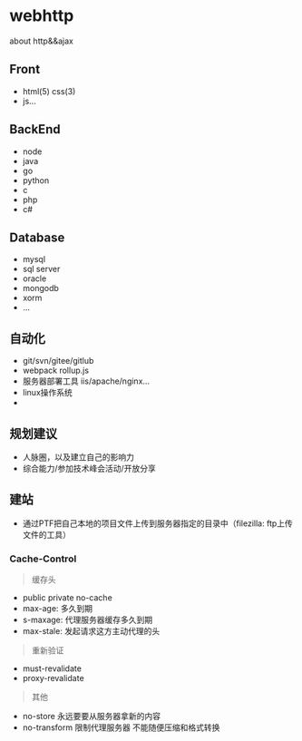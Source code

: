 # webhttp
about http&amp;&amp;ajax

## Front
- html(5) css(3)
- js...


## BackEnd
- node
- java
- go
- python
- c
- php
- c#

## Database
- mysql
- sql server
- oracle
- mongodb
- xorm
- ...

## 自动化
- git/svn/gitee/gitlub
- webpack rollup.js
- 服务器部署工具 iis/apache/nginx...
- linux操作系统
- 


## 规划建议
- 人脉圈，以及建立自己的影响力
- 综合能力/参加技术峰会活动/开放分享

## 建站
- 通过PTF把自己本地的项目文件上传到服务器指定的目录中（filezilla: ftp上传文件的工具）

### Cache-Control
> 缓存头
- public private no-cache
- max-age: <secodes> 多久到期
- s-maxage: <secodes> 代理服务器缓存多久到期
- max-stale: <secodes> 发起请求这方主动代理的头
> 重新验证 
- must-revalidate
- proxy-revalidate
> 其他
- no-store 永远要要从服务器拿新的内容
- no-transform 限制代理服务器 不能随便压缩和格式转换


